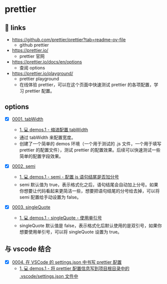 # prettier

## 🔗 links

- https://github.com/prettier/prettier?tab=readme-ov-file
  - github prettier
- https://prettier.io/
  - prettier 官网
- https://prettier.io/docs/en/options
  - 查阅 options
- https://prettier.io/playground/
  - prettier playground
  - 在线体验 prettier，可以在这个页面中快速测试 prettier 的各项配置，学习 prettier 配置。

## options

- [x] [0001. tabWidth](https://github.com/Tdahuyou/prettier/tree/main/0001.%20tabWidth/README.md) <!-- [locale](./0001.%20tabWidth/README.md) -->  
  - [1. 💻 demos.1 - 缩进配置 tabWidth](https://github.com/Tdahuyou/prettier/tree/main/0001.%20tabWidth/README.md#1--demos1---缩进配置-tabwidth)
  - 通过 tabWidth 来配置宽度。
  - 创建了一个简单的 demos 环境（一个用于测试的 .js 文件，一个用于填写 prettier 的配置文件），测试 prettier 的配置效果。后续可以快速测试一些简单的配置字段效果。
  
  

- [x] [0002. semi](https://github.com/Tdahuyou/prettier/tree/main/0002.%20semi/README.md) <!-- [locale](./0002.%20semi/README.md) -->  
  - [1. 💻 demos.1 - semi - 配置 js 语句结尾是否加分号](https://github.com/Tdahuyou/prettier/tree/main/0002.%20semi/README.md#1--demos1---semi---配置-js-语句结尾是否加分号)
  - semi 默认值为 true，表示格式化之后，语句结尾会自动加上分号。如果你想要让代码看起来更简洁一些，想要把语句结尾的分号给去掉，可以将 semi 配置给手动设置为 false。
  

- [x] [0003. singleQuote](https://github.com/Tdahuyou/prettier/tree/main/0003.%20singleQuote/README.md) <!-- [locale](./0003.%20singleQuote/README.md) -->  
  - [1. 💻 demos.1 - singleQuote - 使用单引号](https://github.com/Tdahuyou/prettier/tree/main/0003.%20singleQuote/README.md#1--demos1---singlequote---使用单引号)
  - singleQuote 默认值是 false，表示格式化后默认使用的是双引号，如果你想要使用单引号，可以将 singleQuote 设置为 true。
  

## 与 vscode 结合


- [x] [0004. 在 VSCode 的 settings.json 中书写 prettier 配置](https://github.com/Tdahuyou/prettier/tree/main/0004.%20%E5%9C%A8%20VSCode%20%E7%9A%84%20settings.json%20%E4%B8%AD%E4%B9%A6%E5%86%99%20prettier%20%E9%85%8D%E7%BD%AE/README.md) <!-- [locale](./0004.%20%E5%9C%A8%20VSCode%20%E7%9A%84%20settings.json%20%E4%B8%AD%E4%B9%A6%E5%86%99%20prettier%20%E9%85%8D%E7%BD%AE/README.md) -->  
  - [1. 💻 demos.1 - 将 prettier 配置信息写到项目根目录中的 .vscode/settings.json 文件中](https://github.com/Tdahuyou/prettier/tree/main/0004.%20%E5%9C%A8%20VSCode%20%E7%9A%84%20settings.json%20%E4%B8%AD%E4%B9%A6%E5%86%99%20prettier%20%E9%85%8D%E7%BD%AE/README.md#1--demos1---将-prettier-配置信息写到项目根目录中的-vscodesettingsjson-文件中)
  
